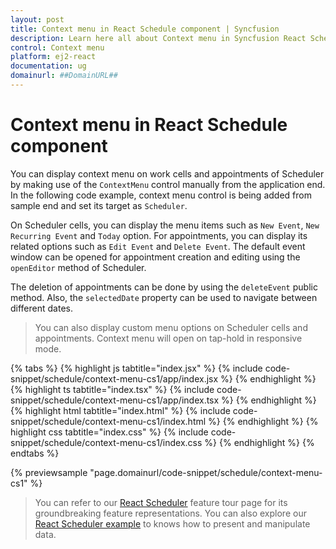 ```yaml
---
layout: post
title: Context menu in React Schedule component | Syncfusion
description: Learn here all about Context menu in Syncfusion React Schedule component of Syncfusion Essential JS 2 and more.
control: Context menu 
platform: ej2-react
documentation: ug
domainurl: ##DomainURL##
---
```


# Context menu in React Schedule component

You can display context menu on work cells and appointments of Scheduler by making use of the `ContextMenu` control manually from the application end. In the following code example, context menu control is being added from sample end and set its target as `Scheduler`.

On Scheduler cells, you can display the menu items such as `New Event`, `New Recurring Event` and `Today` option. For appointments, you can display its related options such as `Edit Event` and `Delete Event`. The default event window can be opened for appointment creation and editing using the `openEditor` method of Scheduler.

The deletion of appointments can be done by using the `deleteEvent` public method. Also, the `selectedDate` property can be used to navigate between different dates.

> You can also display custom menu options on Scheduler cells and appointments. Context menu will open on tap-hold in responsive mode.

{% tabs %}
{% highlight js tabtitle="index.jsx" %}
{% include code-snippet/schedule/context-menu-cs1/app/index.jsx %}
{% endhighlight %}
{% highlight ts tabtitle="index.tsx" %}
{% include code-snippet/schedule/context-menu-cs1/app/index.tsx %}
{% endhighlight %}
{% highlight html tabtitle="index.html" %}
{% include code-snippet/schedule/context-menu-cs1/index.html %}
{% endhighlight %}
{% highlight css tabtitle="index.css" %}
{% include code-snippet/schedule/context-menu-cs1/index.css %}
{% endhighlight %}
{% endtabs %}
        
{% previewsample "page.domainurl/code-snippet/schedule/context-menu-cs1" %}

> You can refer to our [React Scheduler](https://www.syncfusion.com/react-components/react-scheduler) feature tour page for its groundbreaking feature representations. You can also explore our [React Scheduler example](https://ej2.syncfusion.com/react/demos/#/material/schedule/overview) to knows how to present and manipulate data.
